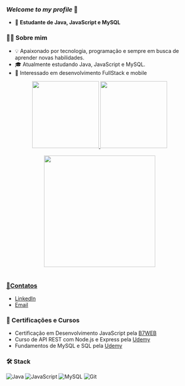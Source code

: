 ### *Welcome to my profile* 👋

- 🔭 **Estudante de Java, JavaScript e MySQL**

### 👨‍💻 Sobre mim
- 💡 Apaixonado por tecnologia, programação e sempre em busca de aprender novas habilidades.
- 🎓 Atualmente estudando Java, JavaScript e MySQL.
- 🌱 Interessado em desenvolvimento FullStack e mobile

<div align="center">
  <a href="https://github.com/ArielMcR">
  <img height="180em" src="https://github-readme-stats.vercel.app/api?username=ArielMcR&show_icons=true&theme=dark&include_all_commits=true&count_private=true"/>
  <img height="180em" src="https://github-readme-stats.vercel.app/api/top-langs/?username=ArielMcR&layout=compact&langs_count=7&theme=dark"/>
</div>

<br>

<div align="center">
  <img width="300" src="https://raw.githubusercontent.com/gist/mahmudinm/47588cab5af928d2c8a2976d90216ea7/raw/88f20c9d749d756be63f22b09f3c4ac570bc5101/programming.gif" /> 
</div>

<br>

### 💬Contatos
- [LinkedIn](www.linkedin.com/in/arielmrodrigues)
- [Email](mailto:arielmachador3@gmail.com)

### 📜 Certificações e Cursos
- Certificação em Desenvolvimento JavaScript pela [B7WEB](https://lp.b7web.com.br)
- Curso de API REST com Node.js e Express pela [Udemy](https://www.udemy.com/)
- Fundamentos de MySQL e SQL pela [Udemy](https://www.udemy.com/)
### 🛠️ Stack
![Java](https://img.shields.io/badge/Java-ED8B00?style=for-the-badge&logo=java&logoColor=white)
![JavaScript](https://img.shields.io/badge/JavaScript-F7DF1E?style=for-the-badge&logo=javascript&logoColor=black)
![MySQL](https://img.shields.io/badge/MySQL-4479A1?style=for-the-badge&logo=mysql&logoColor=white)
![Git](https://img.shields.io/badge/Git-F05032?style=for-the-badge&logo=git&logoColor=white)


